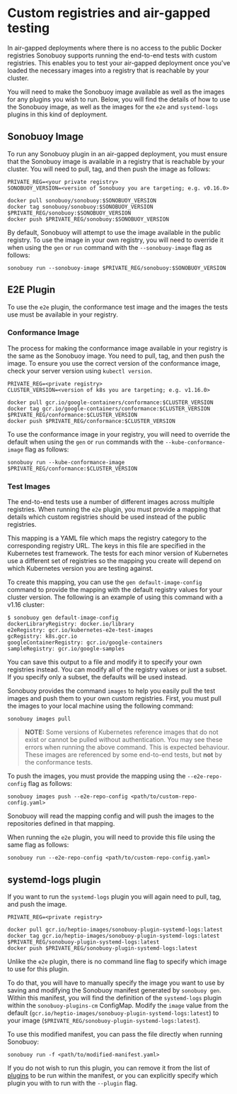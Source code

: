 # Custom registries and air-gapped testing

In air-gapped deployments where there is no access to the public Docker registries Sonobuoy supports running the end-to-end tests with custom registries.
This enables you to test your air-gapped deployment once you've loaded the necessary images into a registry that is reachable by your cluster.

You will need to make the Sonobuoy image available as well as the images for any plugins you wish to run.
Below, you will find the details of how to use the Sonobuoy image, as well as the images for the `e2e` and `systemd-logs` plugins in this kind of deployment.

## Sonobuoy Image
To run any Sonobuoy plugin in an air-gapped deployment, you must ensure that the Sonobuoy image is available in a registry that is reachable by your cluster.
You will need to pull, tag, and then push the image as follows:

```
PRIVATE_REG=<your private registry>
SONOBUOY_VERSION=<version of Sonobuoy you are targeting; e.g. v0.16.0>

docker pull sonobuoy/sonobuoy:$SONOBUOY_VERSION
docker tag sonobuoy/sonobuoy:$SONOBUOY_VERSION $PRIVATE_REG/sonobuoy:$SONOBUOY_VERSION
docker push $PRIVATE_REG/sonobuoy:$SONOBUOY_VERSION
```

By default, Sonobuoy will attempt to use the image available in the public registry.
To use the image in your own registry, you will need to override it when using the `gen` or `run` command with the `--sonobuoy-image` flag as follows:

```
sonobuoy run --sonobuoy-image $PRIVATE_REG/sonobuoy:$SONOBUOY_VERSION
```

## E2E Plugin

To use the `e2e` plugin, the conformance test image and the images the tests use must be available in your registry.

### Conformance Image
The process for making the conformance image available in your registry is the same as the Sonobuoy image.
You need to pull, tag, and then push the image.
To ensure you use the correct version of the conformance image, check your server version using `kubectl version`.


```
PRIVATE_REG=<private registry>
CLUSTER_VERSION=<version of k8s you are targeting; e.g. v1.16.0>

docker pull gcr.io/google-containers/conformance:$CLUSTER_VERSION
docker tag gcr.io/google-containers/conformance:$CLUSTER_VERSION $PRIVATE_REG/conformance:$CLUSTER_VERSION
docker push $PRIVATE_REG/conformance:$CLUSTER_VERSION
```

To use the conformance image in your registry, you will need to override the default when using the `gen` or `run` commands with the `--kube-conformance-image` flag as follows:

```
sonobuoy run --kube-conformance-image $PRIVATE_REG/conformance:$CLUSTER_VERSION
```

### Test Images

The end-to-end tests use a number of different images across multiple registries.
When running the `e2e` plugin, you must provide a mapping that details which custom registries should be used instead of the public registries.

This mapping is a YAML file which maps the registry category to the corresponding registry URL.
The keys in this file are specified in the Kubernetes test framework.
The tests for each minor version of Kubernetes use a different set of registries so the mapping you create will depend on which Kubernetes version you are testing against.

To create this mapping, you can use the `gen default-image-config` command to provide the mapping with the default registry values for your cluster version.
The following is an example of using this command with a v1.16 cluster:

```
$ sonobuoy gen default-image-config
dockerLibraryRegistry: docker.io/library
e2eRegistry: gcr.io/kubernetes-e2e-test-images
gcRegistry: k8s.gcr.io
googleContainerRegistry: gcr.io/google-containers
sampleRegistry: gcr.io/google-samples
```

You can save this output to a file and modify it to specify your own registries instead.
You can modify all of the registry values or just a subset.
If you specify only a subset, the defaults will be used instead.

Sonobuoy provides the command `images` to help you easily pull the test images and push them to your own custom registries.
First, you must pull the images to your local machine using the following command:

```
sonobuoy images pull
```

> **NOTE:** Some versions of Kubernetes reference images that do not exist or cannot be pulled without authentication.
> You may see these errors when running the above command. This is expected behaviour.
> These images are referenced by some end-to-end tests, but **not** by the conformance tests.

To push the images, you must provide the mapping using the `--e2e-repo-config` flag as follows: 

```
sonobuoy images push --e2e-repo-config <path/to/custom-repo-config.yaml>
```

Sonobuoy will read the mapping config and will push the images to the repositories defined in that mapping.

When running the `e2e` plugin, you will need to provide this file using the same flag as follows:

```
sonobuoy run --e2e-repo-config <path/to/custom-repo-config.yaml>
```

## systemd-logs plugin

If you want to run the `systemd-logs` plugin you will again need to pull, tag, and push the image.


```
PRIVATE_REG=<private registry>

docker pull gcr.io/heptio-images/sonobuoy-plugin-systemd-logs:latest
docker tag gcr.io/heptio-images/sonobuoy-plugin-systemd-logs:latest $PRIVATE_REG/sonobuoy-plugin-systemd-logs:latest
docker push $PRIVATE_REG/sonobuoy-plugin-systemd-logs:latest
```

Unlike the `e2e` plugin, there is no command line flag to specify which image to use for this plugin.

To do that, you will have to manually specify the image you want to use by saving and modifying the Sonobuoy manifest generated by `sonobuoy gen`.
Within this manifest, you will find the definition of the `systemd-logs` plugin within the `sonobuoy-plugins-cm` ConfigMap.
Modify the `image` value from the default (`gcr.io/heptio-images/sonobuoy-plugin-systemd-logs:latest`) to your image (`$PRIVATE_REG/sonobuoy-plugin-systemd-logs:latest`).

To use this modified manifest, you can pass the file directly when running Sonobuoy:

```
sonobuoy run -f <path/to/modified-manifest.yaml>
```

If you do not wish to run this plugin, you can remove it from the list of [plugins][plugins] to be run within the manifest, or you can explicitly specify which plugin you with to run with the `--plugin` flag.

[plugins]: plugins.md#choosing-which-plugins-to-run
